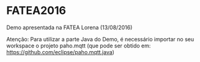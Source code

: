 # FATEA2016

Demo apresentada na FATEA Lorena (13/08/2016)

Atenção: Para utilizar a parte Java do Demo, é necessário importar no seu workspace o projeto paho.mqtt (que pode ser obtido em: https://github.com/eclipse/paho.mqtt.java)
